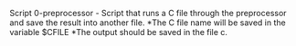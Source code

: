 Script 0-preprocessor - Script that runs a C file through the preprocessor and save the result into another file.
    *The C file name will be saved in the variable $CFILE
    *The output should be saved in the file c.
